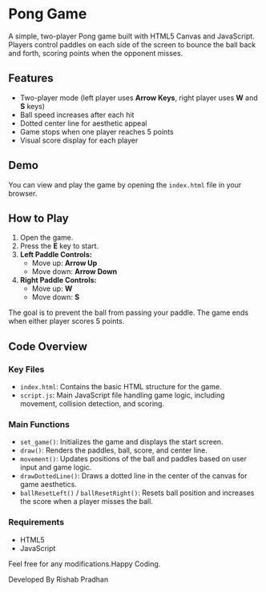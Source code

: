# Pong Game

A simple, two-player Pong game built with HTML5 Canvas and JavaScript. Players control paddles on each side of the screen to bounce the ball back and forth, scoring points when the opponent misses.

## Features

- Two-player mode (left player uses **Arrow Keys**, right player uses **W** and **S** keys)
- Ball speed increases after each hit
- Dotted center line for aesthetic appeal
- Game stops when one player reaches 5 points
- Visual score display for each player

## Demo

You can view and play the game by opening the `index.html` file in your browser.

## How to Play

1. Open the game.
2. Press the **E** key to start.
3. **Left Paddle Controls:**
   - Move up: **Arrow Up**
   - Move down: **Arrow Down**
4. **Right Paddle Controls:**
   - Move up: **W**
   - Move down: **S**

The goal is to prevent the ball from passing your paddle. The game ends when either player scores 5 points.

## Code Overview

### Key Files

- `index.html`: Contains the basic HTML structure for the game.
- `script.js`: Main JavaScript file handling game logic, including movement, collision detection, and scoring.

### Main Functions

- `set_game()`: Initializes the game and displays the start screen.
- `draw()`: Renders the paddles, ball, score, and center line.
- `movement()`: Updates positions of the ball and paddles based on user input and game logic.
- `drawDottedLine()`: Draws a dotted line in the center of the canvas for game aesthetics.
- `ballResetLeft()` / `ballResetRight()`: Resets ball position and increases the score when a player misses the ball.

### Requirements

- HTML5
- JavaScript

Feel free for any modifications.Happy Coding.

Developed By Rishab Pradhan
